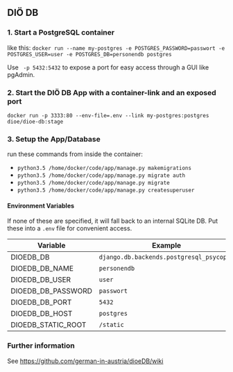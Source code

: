 ## DIÖ DB

### 1. Start a PostgreSQL container
like this:
`docker run --name my-postgres -e POSTGRES_PASSWORD=passwort -e POSTGRES_USER=user -e POSTGRES_DB=personendb postgres`

Use ` -p 5432:5432` to expose a port for easy access through a GUI like pgAdmin.

### 2. Start the DIÖ DB App with a container-link and an exposed port
`docker run -p 3333:80 --env-file=.env --link my-postgres:postgres dioe/dioe-db:stage`

### 3. Setup the App/Database
run these commands from inside the container:
 - `python3.5 /home/docker/code/app/manage.py makemigrations`
 - `python3.5 /home/docker/code/app/manage.py migrate auth`
 - `python3.5 /home/docker/code/app/manage.py migrate`
 - `python3.5 /home/docker/code/app/manage.py createsuperuser`


#### Environment Variables
If none of these are specified, it will fall back to an internal SQLite DB.
Put these into a `.env` file for convenient access.

| Variable           | Example                                  |
|--------------------|------------------------------------------|
| DIOEDB_DB          | `django.db.backends.postgresql_psycopg2` |
| DIOEDB_DB_NAME     | `personendb`                             |
| DIOEDB_DB_USER     | `user`                                   |
| DIOEDB_DB_PASSWORD | `passwort`                               |
| DIOEDB_DB_PORT     | `5432`                                   |
| DIOEDB_DB_HOST     | `postgres`                               |
| DIOEDB_STATIC_ROOT | `/static`                                |


### Further information
See https://github.com/german-in-austria/dioeDB/wiki
